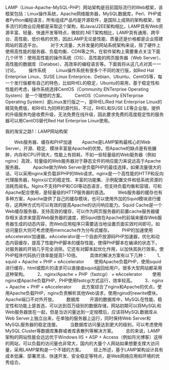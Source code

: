 LAMP（Linux-Apache-MySQL-PHP）网站架构是目前国际流行的Web框架，该框架包括：Linux操作系统，Apache网络服务器，MySQL数据库，Perl、PHP或者Python编程语言，所有组成产品均是开源软件，是国际上成熟的架构框架，很多流行的商业应用都是采取这个架构，和Java/J2EE架构相比，LAMP具有Web资源丰富、轻量、快速开发等特点，微软的.NET架构相比，LAMP具有通用、跨平台、高性能、低价格的优势，因此LAMP无论是性能、质量还是价格都是企业搭建网站的首选平台。
　　对于大流量、大并发量的网站系统架构来说，除了硬件上使用高性能的服务器、负载均衡、CDN等之外，在软件架构上需要重点关注下面几个环节：使用高性能的操作系统（OS）、高性能的网页服务器（Web Server）、高性能的数据库（Databse）、高效率的编程语言等。下面我将从这几点对其一一讨论。
　　操作系统
　　Linux操作系统有很多个不同的发行版，如Red Hat Enterprise Linux、SUSE Linux Enterprice、Debian、Ubuntu、CentOS等，每一个发行版都有自己的特色，比如RHEL的稳定，Ubuntu的易用，基于稳定性和性能的考虑，操作系统选择CentOS（Community ENTerprise Operating System）是一个理想的方案。
　　CentOS（Community ENTerprise Operating System）是Linux发行版之一，是RHEL/Red Hat Enterprise Linux的精简免费版，和RHEL为同样的源代码，不过，RHEL和SUSE LE等企业版，提供的升级服务均是收费升级，无法免费在线升级，因此要求免费的高度稳定性的服务器可以用CentOS替代Red Hat Enterprise Linux使用。
 
 我的淘宝之路1：LAMP网站构架

　　Web服务器、缓存和PHP加速
　　Apache是LAMP架构最核心的Web Server，开源、稳定、模块丰富是Apache的优势。但Apache的缺点是有些臃肿，内存和CPU开销大，性能上有损耗，不如一些轻量级的Web服务器（例如nginx）高效，轻量级的Web服务器对于静态文件的响应能力来说远高于Apache服务器。
　　Apache做为Web Server是负载PHP的最佳选择，如果流量很大的话，可以采用nginx来负载非PHP的Web请求。nginx是一个高性能的HTTP和反向代理服务器，Nginx以它的稳定性、丰富的功能集、示例配置文件和低系统资源的消耗而闻名。Nginx不支持PHP和CGI等动态语言，但支持负载均衡和容错，可和Apache配合使用，是轻量级的HTTP服务器的首选。
　　Web服务器的缓存也有多种方案，Apache提供了自己的缓存模块，也可以使用外加的Squid模块进行缓存，这两种方式均可以有效的提高Apache的访问响应能力。Squid Cache是一个Web缓存服务器，支持高效的缓存，可以作为网页服务器的前置cache服务器缓存相关请求来提高Web服务器的速度，把Squid放在Apache的前端来缓存Web服务器生成的动态内容，而Web应用程序只需要适当地设置页面实效时间即可。如访问量巨大则可考虑使用memcache作为分布式缓存。
　　PHP的加速使用eAccelerator加速器，eAccelerator是一个自由开放源码PHP加速器，优化和动态内容缓存，提高了性能PHP脚本的缓存性能，使得PHP脚本在编译的状态下，对服务器的开销几乎完全消除。它还有对脚本起优化作用，以加快其执行效率。使PHP程序代码执行效率能提高1-10倍。
　　具体的解决方案有以下几种：
　　1、squid + Apache + PHP + eAccelerator
　　使用Apache负载PHP，使用squid进行缓存，html或图片的请求可以直接由squid返回给用户。很多大型网站都采用这种架构。
　　2、nginx/Apache + PHP（fastcgi） + eAccelerator
　　使用nginx或Apache负载PHP，PHP使用fastcgi方式运行，效率较高。
　　3、nginx + Apache + PHP + eAccelerator
　　此方案综合了nginx和Apache的优点，使用Apache负载PHP，nginx负责解析其他Web请求，使用nginx的rewrite模块，Apache端口不对外开放。
　　数据库
　　开源的数据库中，MySQL在性能、稳定性和功能上是首选，可以达到百万级别的数据存储，网站初期可以将MySQL和Web服务器放在一起，但是当访问量达到一定规模后，应该将MySQL数据库从Web Server上独立出来，在单独的服务器上运行，同时保持Web Server和MySQL服务器的稳定连接。
　　当数据库访问量达到更大的级别，可以考虑使用MySQL Cluster等数据库集群或者库表散列等解决方案。
　　总的来说，LAMP架构的网站性能会远远优于Windows IIS + ASP + Access（例如月光博客）这样的网站，可以负载的访问量也非常大，国内的大量个人网站如果想要支撑大访问量，采用LAMP架构是一个不错的方案。
　　综上所述，基于LAMP架构设计具有成本低廉、部署灵活、快速开发、安全稳定等特点，是Web网络应用和环境的优秀组合。